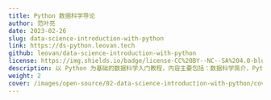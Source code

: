 ```yaml
---
title: Python 数据科学导论
author: 范叶亮
date: 2023-02-26
slug: data-science-introduction-with-python
link: https://ds-python.leovan.tech
github: leovan/data-science-introduction-with-python
license: https://img.shields.io/badge/license-CC%20BY--NC--SA%204.0-blue.svg
description: 以 Python 为基础的数据科学入门教程，内容主要包括：数据科学简介，Python 简介，数据分析基础，数据可视化，统计分析基础，特征工程，模型评估 & 超参数优化，分类算法，聚类算法，时间序列算法，深度学习算法，可重复性研究等。
weight: 2
cover: /images/open-source/02-data-science-introduction-with-python/cover.png
---
```


